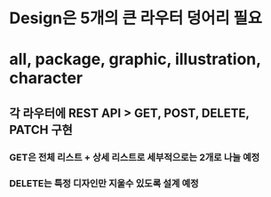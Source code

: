 # Design은 5개의 큰 라우터 덩어리 필요

# all, package, graphic, illustration, character

## 각 라우터에 REST API > GET, POST, DELETE, PATCH 구현

### GET은 전체 리스트 + 상세 리스트로 세부적으로는 2개로 나눌 예정

### DELETE는 특정 디자인만 지울수 있도록 설계 예정

